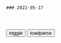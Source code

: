 ```tip
### 2022-05-17
```

<table id="tbc" style="white-space:pre-wrap">
</table>
<button onclick="toggleb()">toggle</button>
<button onclick="loadparse()">loadparse</button>
<br>
<!-- 🌸<br>🍅-　-🍑<hr>🍀 -->
<pre>
<textarea rows="30" cols="100" style="display: none" id="tar">

什么是3D打印房屋，水泥就像牙膏一样，一天能打印10幢房子
https://mbd.baidu.com/newspage/data/videolanding?nid=sv_4029064659793760499&sourceFrom=rec

<font size="1" style="color:#DCDCDC">2022-05-17</font>

能够预防地震的“防震床”，稍有震动立马闭合，能在里面活10天！
https://mbd.baidu.com/newspage/data/videolanding?nid=sv_3501883257607377189&sourceFrom=pc_feedlist

<font size="1" style="color:#DCDCDC">2022-05-17</font>

国外大叔自制“蜘蛛轮椅”，靠16条机械腿缓慢行走，速度太感人！
https://mbd.baidu.com/newspage/data/videolanding?nid=sv_10489778289783685689&sourceFrom=rec

<font size="1" style="color:#DCDCDC">2022-05-17</font>

在沪外乡人返乡：有人凌晨徒步20公里到火车站 有人10倍价格包车
https://mbd.baidu.com/newspage/data/videolanding?nid=sv_8818313251568150032&sourceFrom=pc_feedlist

<font size="1" style="color:#DCDCDC">2022-05-17</font>

大清：多尔衮和顺治谈心，谁料顺治一声父皇，多尔衮掩面而泣
https://mbd.baidu.com/newspage/data/videolanding?nid=sv_7139981302485920561&sourceFrom=pc_feedlist

<font size="1" style="color:#DCDCDC">2022-05-17</font>

水光に映る従梦] featuring 片仓小十郎
https://music.163.com/#/song?id=499626

NxxaNa：不了解bgm背景，还是难过到哭。音乐的感染力太强了。
临泽忘渊：莫名想哭
澤澤澤澤澤澤澤澤澤澤澤澤澤澤澤：其实听到后面好悲伤……悲燃。【虽然我只听得懂个别字句（听得懂个别字句 = 听不懂

物理学为何停滞100多年？原因惊人无法公开，下个巅峰要等多久？
https://mbd.baidu.com/newspage/data/videolanding?nid=sv_6820977806705994129&sourceFrom=pc_feedlist

<font size="1" style="color:#DCDCDC">2022-05-17</font>

王石：zg人并不聪明，只因读书太少，比韩g人都差！
https://mbd.baidu.com/newspage/data/videolanding?nid=sv_12425097203147498597&sourceFrom=pc_feedlist

<font size="1" style="color:#DCDCDC">2022-05-17</font>

朱元璋留下4张底牌，能防止藩王的造反，朱允炆一手好牌全打废！
https://mbd.baidu.com/newspage/data/videolanding?nid=sv_17660119531280212029&sourceFrom=rec

<font size="1" style="color:#DCDCDC">2022-05-17</font>

明朝亡于人心沦丧？晚明全阶层的流氓化现象，真是不可思议
https://www.sohu.com/a/244627869_746027

清代学者赵翼评论他：“盖明祖一人，圣贤、豪杰、盗贼之性，实兼而有之者也。”既是圣贤、又是豪杰、还是盗贼流氓。

<font size="1" style="color:#DCDCDC">2022-05-17</font>

朱元璋9：陈友谅大势已去！首战即决战，朱元璋把他打的节节败退
https://mbd.baidu.com/newspage/data/videolanding?nid=sv_15697298428313503506&sourceFrom=rec

绝对不行，班师，
那是死路。
后退一步，就是一连串的败退，就是人心大乱，就是一败涂地。

<font size="1" style="color:#DCDCDC">2022-05-17</font>

美国情报部门反思：曾以为e军三四天就能占领基辅
https://mbd.baidu.com/newspage/data/landingsuper?context=%7B%22nid%22%3A%22news_9883760087920632157%22%7D&n_type=-1&p_from=-1

<font size="1" style="color:#DCDCDC">2022-05-17</font>

《大空头》原型做空苹果，1999年曾建议巴菲特投资
https://mbd.baidu.com/newspage/data/landingsuper?context=%7B%22nid%22%3A%22news_9271826590722052616%22%7D&n_type=-1&p_from=-1

<font size="1" style="color:#DCDCDC">2022-05-17</font>

“苍鹭喷泉”是什么？将液体倒入容器中，有趣的现象发生了
https://mbd.baidu.com/newspage/data/videolanding?nid=sv_11894910814688448485&sourceFrom=pc_feedlist

<font size="1" style="color:#DCDCDC">2022-05-17</font>

【千夏字幕组】【测不准的阿波连同学 / 不会拿捏距离的阿波连同学_Aharen-san wa Hakarenai】[第06话][1080p_AVC][简体] - BT下载|动漫下载|动画|漫画 - 简单动漫
https://www.36dm.club/show-5a9cc2b0a2da2dc79329d56df7a6f0c887490771.html

https://i.jpg.dog/file/jpg-dog/95c96012f11371256c677144bf14190f.th.png
https://i.jpg.dog/file/jpg-dog/95c96012f11371256c677144bf14190f.md.png
https://i.jpg.dog/file/jpg-dog/95c96012f11371256c677144bf14190f.png

<font size="1" style="color:#DCDCDC">2022-05-17</font>

剑锋传奇，格斯，格里菲斯
https://imgsa.baidu.com/forum/w%3D580/sign=4a6ca18eac6eddc426e7b4f309dab6a2/eac4b74543a982268b64a44c8b82b9014a90eb30.jpg

名句“不痴不聋，不做家翁”背后的故事和智慧
https://baijiahao.baidu.com/s?id=1673534903744887700&wfr=spider&for=pc

<font size="1" style="color:#DCDCDC">2022-05-17</font>

</textarea>
</pre>
<!-- 🍀<br>🍑-　-🍅<hr>🌸 -->

```note
```

<link
  rel="stylesheet"
  href="https://cdn.jsdelivr.net/npm/@fancyapps/ui/dist/fancybox.css"
/>
<script src="https://cdn.jsdelivr.net/npm/@fancyapps/ui@4.0/dist/fancybox.umd.js"></script>

<script type="text/javascript">

var __urlRegex = /(\b(https?|ftp|file):\/\/[-A-Z0-9+&@#\/%?=~_|!:,.;]*[-A-Z0-9+&@#\/%=~_|])/ig;
var __imgRegex = /\.(?:jpe?g|gif|png|webp)$/i;

loadparse();

function parseURL($string){

    var exp = __urlRegex;
    return $string.replace(exp,function(match){
            __imgRegex.lastIndex=0;
            if(__imgRegex.test(match)){
                return '<a data-fancybox="gallery" href="' + match.replace("/p=700", "")
                 + '"><img src="' + match.replace("/p=700", "/p=160x200")+'" width="64"></a>';
            }
            else{
                return '<a href="' + match + '" target="_blank">' + match + '</a>';
            }
        }
    );
}

function loadparse() {
  tbc.innerHTML = parseURL(tar.value);
}

function toggleb() {
  var x = document.getElementById("tar");
  if (x.style.display === "none") {
    x.style.display = "";
  } else {
    x.style.display = "none";
  }
}

</script>
